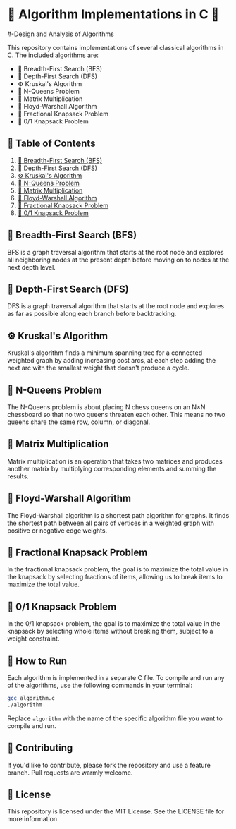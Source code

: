 # 🎉 Algorithm Implementations in C 🎉

#-Design and Analysis of Algorithms 

This repository contains implementations of several classical algorithms in C. The included algorithms are:

- 🌳 Breadth-First Search (BFS)
- 🌲 Depth-First Search (DFS)
- ⚙️ Kruskal's Algorithm
- 👑 N-Queens Problem
- 🔢 Matrix Multiplication
- 🔄 Floyd-Warshall Algorithm
- 🎒 Fractional Knapsack Problem
- 🎒 0/1 Knapsack Problem

## 📜 Table of Contents

1. [🌳 Breadth-First Search (BFS)](#breadth-first-search-bfs)
2. [🌲 Depth-First Search (DFS)](#depth-first-search-dfs)
3. [⚙️ Kruskal's Algorithm](#kruskals-algorithm)
4. [👑 N-Queens Problem](#n-queens-problem)
5. [🔢 Matrix Multiplication](#matrix-multiplication)
6. [🔄 Floyd-Warshall Algorithm](#floyd-warshall-algorithm)
7. [🎒 Fractional Knapsack Problem](#fractional-knapsack-problem)
8. [🎒 0/1 Knapsack Problem](#01-knapsack-problem)

## 🌳 Breadth-First Search (BFS)
BFS is a graph traversal algorithm that starts at the root node and explores all neighboring nodes at the present depth before moving on to nodes at the next depth level.

## 🌲 Depth-First Search (DFS)
DFS is a graph traversal algorithm that starts at the root node and explores as far as possible along each branch before backtracking.

## ⚙️ Kruskal's Algorithm
Kruskal's algorithm finds a minimum spanning tree for a connected weighted graph by adding increasing cost arcs, at each step adding the next arc with the smallest weight that doesn't produce a cycle.

## 👑 N-Queens Problem
The N-Queens problem is about placing N chess queens on an N×N chessboard so that no two queens threaten each other. This means no two queens share the same row, column, or diagonal.

## 🔢 Matrix Multiplication
Matrix multiplication is an operation that takes two matrices and produces another matrix by multiplying corresponding elements and summing the results.

## 🔄 Floyd-Warshall Algorithm
The Floyd-Warshall algorithm is a shortest path algorithm for graphs. It finds the shortest path between all pairs of vertices in a weighted graph with positive or negative edge weights.

## 🎒 Fractional Knapsack Problem
In the fractional knapsack problem, the goal is to maximize the total value in the knapsack by selecting fractions of items, allowing us to break items to maximize the total value.

## 🎒 0/1 Knapsack Problem
In the 0/1 knapsack problem, the goal is to maximize the total value in the knapsack by selecting whole items without breaking them, subject to a weight constraint.

## 🚀 How to Run

Each algorithm is implemented in a separate C file. To compile and run any of the algorithms, use the following commands in your terminal:

```sh
gcc algorithm.c
./algorithm
```

Replace `algorithm` with the name of the specific algorithm file you want to compile and run.

## 🤝 Contributing

If you'd like to contribute, please fork the repository and use a feature branch. Pull requests are warmly welcome.

## 📜 License

This repository is licensed under the MIT License. See the LICENSE file for more information.
    
